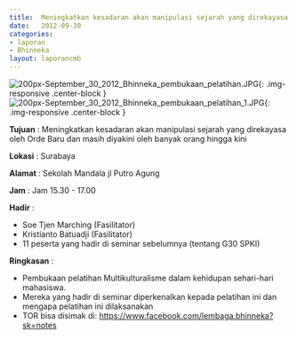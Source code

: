 ```yaml
---	
title: 	Meningkatkan kesadaran akan manipulasi sejarah yang direkayasa oleh Orde Baru dan masih diyakini oleh banyak orang hingga kini
date: 	2012-09-30
categories:	
- laporan	
- Bhinneka	
layout: laporancmb	
---	
```

	
![200px-September_30_2012_Bhinneka_pembukaan_pelatihan.JPG](/uploads/200px-September_30_2012_Bhinneka_pembukaan_pelatihan.JPG){: .img-responsive .center-block }	
![200px-September_30_2012_Bhinneka_pembukaan_pelatihan_1.JPG](/uploads/v){: .img-responsive .center-block }	
	
**Tujuan** :	Meningkatkan kesadaran akan manipulasi sejarah yang direkayasa oleh Orde Baru dan masih diyakini oleh banyak orang hingga kini
	
**Lokasi** :	Surabaya
	
**Alamat** : 	Sekolah Mandala jl Putro Agung
	
**Jam** :	Jam 15.30 - 17.00
	
**Hadir** :	
*	Soe Tjen Marching (Fasilitator)
*	Kristianto Batuadji (Fasilitator)
*	11 peserta yang hadir di seminar sebelumnya (tentang G30 SPKI)

**Ringkasan** :	
*	Pembukaan pelatihan Multikulturalisme dalam kehidupan sehari-hari mahasiswa.
*	Mereka yang hadir di seminar diperkenalkan kepada pelatihan ini dan mengapa pelatihan ini dilaksanakan
*	TOR bisa disimak di: https://www.facebook.com/lembaga.bhinneka?sk=notes
